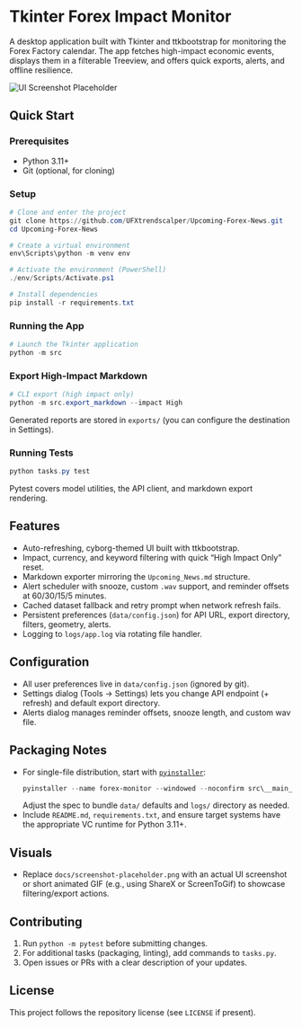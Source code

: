 ﻿# Tkinter Forex Impact Monitor

A desktop application built with Tkinter and ttkbootstrap for monitoring the Forex Factory calendar. The app fetches high-impact economic events, displays them in a filterable Treeview, and offers quick exports, alerts, and offline resilience.

![UI Screenshot Placeholder](docs/screenshot-placeholder.png)

## Quick Start

### Prerequisites
- Python 3.11+
- Git (optional, for cloning)

### Setup
```powershell
# Clone and enter the project
git clone https://github.com/UFXtrendscalper/Upcoming-Forex-News.git
cd Upcoming-Forex-News

# Create a virtual environment
env\Scripts\python -m venv env

# Activate the environment (PowerShell)
./env/Scripts/Activate.ps1

# Install dependencies
pip install -r requirements.txt
```

### Running the App
```powershell
# Launch the Tkinter application
python -m src
```

### Export High-Impact Markdown
```powershell
# CLI export (high impact only)
python -m src.export_markdown --impact High
```
Generated reports are stored in `exports/` (you can configure the destination in Settings).

### Running Tests
```powershell
python tasks.py test
```
Pytest covers model utilities, the API client, and markdown export rendering.

## Features
- Auto-refreshing, cyborg-themed UI built with ttkbootstrap.
- Impact, currency, and keyword filtering with quick “High Impact Only” reset.
- Markdown exporter mirroring the `Upcoming_News.md` structure.
- Alert scheduler with snooze, custom `.wav` support, and reminder offsets at 60/30/15/5 minutes.
- Cached dataset fallback and retry prompt when network refresh fails.
- Persistent preferences (`data/config.json`) for API URL, export directory, filters, geometry, alerts.
- Logging to `logs/app.log` via rotating file handler.

## Configuration
- All user preferences live in `data/config.json` (ignored by git).
- Settings dialog (Tools → Settings) lets you change API endpoint (+ refresh) and default export directory.
- Alerts dialog manages reminder offsets, snooze length, and custom wav file.

## Packaging Notes
- For single-file distribution, start with [`pyinstaller`](https://pyinstaller.org/):
  ```powershell
  pyinstaller --name forex-monitor --windowed --noconfirm src\__main__.py
  ```
  Adjust the spec to bundle `data/` defaults and `logs/` directory as needed.
- Include `README.md`, `requirements.txt`, and ensure target systems have the appropriate VC runtime for Python 3.11+.

## Visuals
- Replace `docs/screenshot-placeholder.png` with an actual UI screenshot or short animated GIF (e.g., using ShareX or ScreenToGif) to showcase filtering/export actions.

## Contributing
1. Run `python -m pytest` before submitting changes.
2. For additional tasks (packaging, linting), add commands to `tasks.py`.
3. Open issues or PRs with a clear description of your updates.

## License
This project follows the repository license (see `LICENSE` if present).

